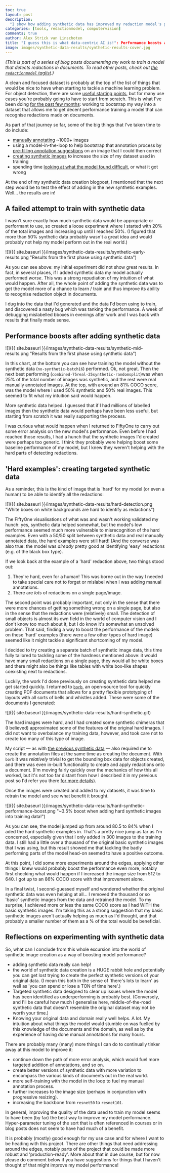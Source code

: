 ```yaml
---
toc: true
layout: post
description:
  "I show how adding synthetic data has improved my redaction model's performance. Once I trained with the synthetic images added, I realised a more targeted approach would do even better."
categories: [tools, redactionmodel, computervision]
comments: true
author: Alex Strick van Linschoten
title: "I guess this is what data-centric AI is!": Performance boosts after training with synthetic data
image: images/synthetic-data-results/synthetic-results-cover.jpg
---
```


_(This is part of a series of blog posts documenting my work to train a model
that detects redactions in documents. To read other posts, check out
[the `redactionmodel` taglist](https://mlops.systems/categories/#redactionmodel).)_

A clean and focused dataset is probably at the top of the list of things that
would be nice to have when starting to tackle a machine learning problem. For
object detection, there are some
[useful starting points](https://huggingface.co/datasets?task_categories=task_categories:object-detection&sort=downloads),
but for many use cases you're probably going to have to start from scratch. This
is what I've been doing
[for the past few months](https://mlops.systems/categories/#redactionmodel):
working to bootstrap my way into a dataset that allows me to get decent
performance training a model that can recognise redactions made on documents.

As part of that journey so far, some of the big things that I've taken time to
do include:

- [manually annotating](https://mlops.systems/redactionmodel/computervision/datalabelling/2021/11/29/prodigy-object-detection-training.html)
  ~1000+ images
- using a model-in-the-loop to help bootstrap that annotation process by
  [pre-filling annotation suggestions](https://mlops.systems/python/fastai/tools/redactionmodel/2022/01/16/midway-report-redaction-project.html)
  on an image that I could then correct
- [creating synthetic images](https://mlops.systems/redactionmodel/computervision/python/tools/2022/02/10/synthetic-image-data.html)
  to increase the size of my dataset used in training
- spending time
  [looking at what the model found difficult](https://mlops.systems/redactionmodel/computervision/tools/debugging/jupyter/2022/03/12/fiftyone-computervision.html),
  or what it got wrong

At the end of my synthetic data creation blogpost, I mentioned that the next
step would be to test the effect of adding in the new synthetic examples. Well…
the results are in!

## A failed attempt to train with synthetic data

I wasn't sure exactly how much synthetic data would be appropriate or performant
to use, so created a loose experiment where I started with 20% of the total
images and increasing up until I reached 50%. (I figured that more than 50%
synthetic data probably wasn't a great idea and would probably not help my model
perform out in the real world.)

![]({{ site.baseurl }}/images/synthetic-data-results/synthetic-early-results.png
"Results from the first phase using synthetic data")

As you can see above: my initial experiment did not show great results. In fact,
in several places, if I added synthetic data my model actually performed
_worse_. This was a strong repudiation of my intuition of what would happen.
After all, the whole point of adding the synthetic data was to get the model
more of a chance to learn / train and thus improve its ability to recognise
redaction object in documents.

I dug into the data that I'd generated and the data I'd been using to train, and
discovered a nasty bug which was tanking the performance. A week of debugging
mislabelled bboxes in evenings after work and I was back with results that
finally made sense.

## Performance boosts after adding synthetic data

![]({{ site.baseurl }}/images/synthetic-data-results/synthetic-mid-results.png
"Results from the first phase using synthetic data")

In this chart, at the bottom you can see how training the model without the
synthetic data (`no-synthetic-batch16`) performed. Ok, not great. Then the next
best performing (`combined-75real-25synthetic-randomsplit`)was when 25% of the
total number of images was synthetic, and the rest were real manually annotated
images. At the top, with around an 81% COCO score, was the model where I used
50% synthetic and 50% real images. This seemed to fit what my intuition said
would happen.

More synthetic data helped. I guessed that if I had millions of labelled images
then the synthetic data would perhaps have been less useful, but starting from
scratch it was really supporting the process.

I was curious what would happen when I returned to FiftyOne to carry out some
error analysis on the new model's performance. Even before I had reached those
results, I had a hunch that the synthetic images I'd created were perhaps too
generic. I think they probably were helping boost some baseline performance of
my model, but I knew they weren't helping with the hard parts of detecting
redactions.

## 'Hard examples': creating targeted synthetic data

As a reminder, this is the kind of image that is 'hard' for my model (or even a
human) to be able to identify all the redactions:

![]({{ site.baseurl }}/images/synthetic-data-results/hard-detection.png "White
boxes on white backgrounds are hard to identify as redactions")

The FiftyOne visualisations of what was and wasn't working validated my hunch:
yes, synthetic data helped somewhat, but the model's low performance seemed much
more vulnerable to misrecognition of the hard examples. Even with a 50/50 split
between synthetic data and real manually annotated data, the hard examples were
still hard! (And the converse was also true: the model was _already_ pretty good
at identifying 'easy' redactions (e.g. of the black box type).

If we look back at the example of a 'hard' redaction above, two things stood
out:

1. They're hard, even for a human! This was borne out in the way I needed to
   take special care not to forget or mislabel when I was adding manual
   annotations.
2. There are _lots_ of redactions on a single page/image.

The second point was probably important, not only in the sense that there were
more chances of getting something wrong on a single page, but also in the sense
that the redactions were (relatively) small. The detection of small objects is
almost its own field in the world of computer vision and I don't know too much
about it, but I do know it's somewhat an unsolved problem. That said, finding a
way to boost the performance of the models on these 'hard' examples (there were
a few other types of hard image) seemed like it might tackle a significant
shortcoming of my model.

I decided to try creating a separate batch of synthetic image data, this time
fully tailored to tackling some of the hardness mentioned above: it would have
many small redactions on a single page, they would all be white boxes and there
might also be things like tables with white box-like shapes coexisting next to
redactions.

Luckily, the work I'd done previously on creating synthetic data helped me get
started quickly. I returned to [`borb`](https://borbpdf.com), an open-source
tool for quickly creating PDF documents that allows for a pretty flexible
prototyping of layouts with all sorts of bells and whistles added. These were
some of the documents I generated:

![]({{ site.baseurl }}/images/synthetic-data-results/hard-synthetic.gif)

The hard images were hard, and I had created some synthetic chimeras that (I
believed) approximated some of the features of the original hard images. I did
not want to overbalance my training data, however, and took care not to create
too many of this type of image.

My script — as with
[the previous synthetic data](https://mlops.systems/redactionmodel/computervision/python/tools/2022/02/10/synthetic-image-data.html)
— also required me to create the annotation files at the same time as creating
the document. With `borb` it was _relatively_ trivial to get the bounding box
data for objects created, and there was even in-built functionality to create
and apply redactions onto a document. (I'm moving fairly quickly over the
mechanics of how this all worked, but it's not too far distant from how I
described it in my previous post so I'd refer you there
[for more details](https://mlops.systems/redactionmodel/computervision/python/tools/2022/02/10/synthetic-image-data.html)).

Once the images were created and added to my datasets, it was time to retrain
the model and see what benefit it brought.

![]({{ site.baseurl }}/images/synthetic-data-results/hard-synthetic-performance-boost.png
"~3.5% boost when adding hard synthetic images into training data!")

As you can see, the model jumped up from around 80.5 to 84% when I aded the hard
synthetic examples in. That's a pretty nice jump as far as I'm concerned,
especially given that I only added in 300 images to the training data. I still
had a little over a thousand of the original basic synthetic images that I was
using, but this result showed me that tackling the badly performing parts of the
model head-on seemed to have a positive outcome.

At this point, I did some more experiments around the edges, applying other
things I knew would probably boost the performance even more, notably first
checking what would happen if I increased the image size from 512 to 640. I got
up to an 86% COCO score with that improvement alone.

In a final twist, I second-guessed myself and wondered whether the original
synthetic data was even helping at all… I removed the thousand or so 'basic'
synthetic images from the data and retrained the model. To my surprise, I
achieved more or less the same COCO score as I had WITH the basic synthetic
images. I'm taking this as a strong suggestion that my basic synthetic images
aren't actually helping as much as I'd thought, and that probably a smaller
number of them as a % of the total would be beneficial.

## Reflections on experimenting with synthetic data

So, what can I conclude from this whole excursion into the world of synthetic
image creation as a way of boosting model performance?

- adding synthetic data really can help!
- the world of synthetic data creation is a HUGE rabbit hole and potentially you
  can get lost trying to create the perfect synthetic versions of your original
  data. (I mean this both in the sense of 'there's lots to learn' as well as
  'you can spend or lose a TON of time here'.)
- Targeted synthetic data designed to clear up issues where the model has been
  identified as underperforming is probably best. (Conversely, and I'll be
  careful how much I generalise here, middle-of-the-road synthetic data that
  doesn't resemble the original dataset may not be worth your time.)
- Knowing your original data and domain really well helps. A lot. My intuition
  about what things the model would stumble on was fuelled by this knowledge of
  the documents and the domain, as well as by the experience of having done
  manual annotations for many hours.

There are probably many (many) more things I can do to continually tinker away
at this model to improve it:

- continue down the path of more error analysis, which would fuel more targeted
  addition of annotations, and so on.
- create better versions of synthetic data with more variation to encompass the
  various kinds of documents out in the real world.
- more self-training with the model in the loop to fuel my manual annotation
  process.
- further increases to the image size (perhaps in conjunction with progressive
  resizing).
- increasing the backbone from `resnet50` to `resnet101`.

In general, improving the quality of the data used to train my model seems to
have been (by far) the best way to improve my model performance. Hyper-parameter
tuning of the sort that is often referenced in courses or in blog posts does not
seem to have had much of a benefit.

It is probably (mostly) good enough for my use case and for where I want to be
heading with this project. There are other things that need addressing around
the edges, notably parts of the project that could be made more robust and
'production-ready'. More about that in due course, but for now please do comment
below if you have suggestions for things that I haven't thought of that might
improve my model performance!
